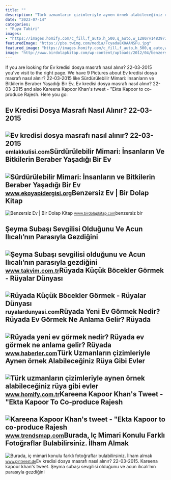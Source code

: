 ```yaml
---
title: ""
description: "Türk uzmanların çizimleriyle aynen örnek alabileceğiniz rüya gibi evler"
date: "2023-07-14"
categories:
- "Ruya Tabiri"
images:
- "https://images.homify.com/c_fill,f_auto,h_500,q_auto,w_1280/v1483973710/p/photo/image/1764188/render1.jpg"
featuredImage: "https://pbs.twimg.com/media/Fcyada8X0AANSFu.jpg"
featured_image: "https://images.homify.com/c_fill,f_auto,h_500,q_auto,w_1280/v1483973710/p/photo/image/1764188/render1.jpg"
image: "http://www.birdolapkitap.com/wp-content/uploads/2012/04/benzersiz-ev.jpg"
---
```


If you are looking for Ev kredisi dosya masrafı nasıl alınır? 22-03-2015 you've visit to the right page. We have 9 Pictures about Ev kredisi dosya masrafı nasıl alınır? 22-03-2015 like Sürdürülebilir Mimari: İnsanların ve Bitkilerin Beraber Yaşadığı Bir Ev, Ev kredisi dosya masrafı nasıl alınır? 22-03-2015 and also Kareena Kapoor Khan's tweet - "Ekta Kapoor to co-produce Rajesh. Here you go:

Ev Kredisi Dosya Masrafı Nasıl Alınır? 22-03-2015
-------------------------------------------------

 ![Ev kredisi dosya masrafı nasıl alınır? 22-03-2015](https://cdn.emlakkulisi.com/resim/orjinal/ODAzOTgyND-ev-kredisi-dosya-masrafi-nasil-alinir.jpg) <small>emlakkulisi.com</small>Sürdürülebilir Mimari: İnsanların Ve Bitkilerin Beraber Yaşadığı Bir Ev
-----------------------------------------------------------------------

 ![Sürdürülebilir Mimari: İnsanların ve Bitkilerin Beraber Yaşadığı Bir Ev](https://www.ekoyapidergisi.org/images/2022/Screenshot_2022-09-19_4.40.01_PM_1663594971.png) <small>www.ekoyapidergisi.org</small>Benzersiz Ev | Bir Dolap Kitap
------------------------------

 ![Benzersiz Ev | Bir Dolap Kitap](http://www.birdolapkitap.com/wp-content/uploads/2012/04/benzersiz-ev.jpg) <small>www.birdolapkitap.com</small>benzersiz bir

Şeyma Subaşı Sevgilisi Olduğunu Ve Acun Ilıcalı’nın Parasıyla Gezdiğini
-----------------------------------------------------------------------

 ![Şeyma Subaşı sevgilisi olduğunu ve Acun Ilıcalı’nın parasıyla gezdiğini](https://iatkv.tmgrup.com.tr/72bde9/0/0/0/0/0/0?u=https:%2f%2fitkv.tmgrup.com.tr%2falbum%2f2019%2f01%2f27%2fseyma-subasi-sevgilisi-oldugunu-ve-acun-ilicalinin-parasiyla-gezdigini-kabul-etti-1548577444087.jpg&mw=1100&l=1) <small>www.takvim.com.tr</small>Rüyada Küçük Böcekler Görmek - Rüyalar Dünyası
----------------------------------------------

 ![Rüyada Küçük Böcekler Görmek - Rüyalar Dünyası](http://ruyalardunyasi.com/wp-content/uploads/2019/06/ruyada-kucuk-bocekler-gezdigini-gormek.jpg) <small>ruyalardunyasi.com</small>Rüyada Yeni Ev Görmek Nedir? Rüyada Ev Görmek Ne Anlama Gelir? Rüyada
---------------------------------------------------------------------

 ![Rüyada yeni ev görmek nedir? Rüyada ev görmek ne anlama gelir? Rüyada](https://i.hbrcdn.com/haber/2021/12/06/ruyada-yeni-ev-gormek-nedir-ruyada-ev-gormek-ne-14578630_7195_amp.jpg) <small>www.haberler.com</small>Türk Uzmanların çizimleriyle Aynen örnek Alabileceğiniz Rüya Gibi Evler
-----------------------------------------------------------------------

 ![Türk uzmanların çizimleriyle aynen örnek alabileceğiniz rüya gibi evler](https://images.homify.com/c_fill,f_auto,h_500,q_auto,w_1280/v1483973710/p/photo/image/1764188/render1.jpg) <small>www.homify.com.tr</small>Kareena Kapoor Khan's Tweet - "Ekta Kapoor To Co-produce Rajesh
---------------------------------------------------------------

 ![Kareena Kapoor Khan's tweet - "Ekta Kapoor to co-produce Rajesh](https://pbs.twimg.com/media/Fcyada8X0AANSFu.jpg) <small>www.trendsmap.com</small>Burada, Iç Mimari Konulu Farklı Fotoğraflar Bulabilirsiniz. İlham Almak
-----------------------------------------------------------------------

 ![Burada, iç mimari konulu farklı fotoğraflar bulabilirsiniz. İlham almak](https://i.pinimg.com/originals/35/27/68/35276860368c1481f76e46ac09adbbd4.jpg) <small>www.pinterest.de</small>Ev kredisi dosya masrafı nasıl alınır? 22-03-2015. Kareena kapoor khan's tweet. Şeyma subaşı sevgilisi olduğunu ve acun ilıcalı’nın parasıyla gezdiğini

